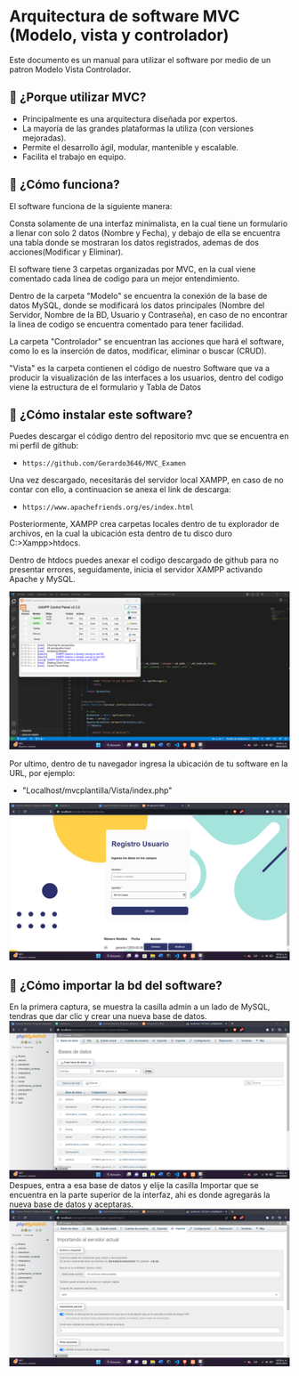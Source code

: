 # Arquitectura de software MVC (Modelo, vista y controlador)
Este documento es un manual para utilizar el software por medio de un patron Modelo Vista Controlador.

## 📌 ¿Porque utilizar MVC?
  * Principalmente es una arquitectura diseñada por expertos.
  * La mayoría de las grandes plataformas la utiliza (con versiones mejoradas).
  * Permite el desarrollo ágil, modular, mantenible y escalable.
  * Facilita el trabajo en equipo.

## 📐 ¿Cómo funciona?
El software funciona de la siguiente manera:

Consta solamente de una interfaz minimalista, en la cual tiene un formulario a llenar con solo 2 datos (Nombre y Fecha), y debajo de ella se encuentra una tabla donde se mostraran los datos registrados, ademas de dos acciones(Modificar y Eliminar). 

El software tiene 3 carpetas organizadas por MVC, en la cual viene comentado cada linea de codigo para un mejor entendimiento.

Dentro de la carpeta "Modelo" se encuentra la conexión de la base de datos MySQL, donde se modificará los datos principales (Nombre del Servidor, Nombre de la BD, Usuario y Contraseña), en caso de no encontrar la linea de codigo se encuentra comentado para tener facilidad.

La carpeta "Controlador" se encuentran las acciones que hará el software, como lo es la inserción de datos, modificar, eliminar o buscar (CRUD).

"Vista" es la carpeta contienen el código de nuestro Software que va a producir la visualización de las interfaces a los usuarios, dentro del codigo viene la estructura de el formulario y Tabla de Datos

## 📌 ¿Cómo instalar este software? 
Puedes descargar el código dentro del repositorio mvc que se encuentra en mi perfil de github:
* ```https://github.com/Gerardo3646/MVC_Examen```

Una vez descargado, necesitarás del servidor local XAMPP, en caso de no contar con ello, a continuacion se anexa el link de descarga:
* ```https://www.apachefriends.org/es/index.html```

Posteriormente, XAMPP crea carpetas locales dentro de tu explorador de archivos, en la cual la ubicación esta dentro de tu disco duro C:>Xampp>htdocs.

Dentro de htdocs puedes anexar el codigo descargado de github para no presentar errores, seguidamente, inicia el servidor XAMPP activando Apache y MySQL.

<img src="Vista/assets/img/captura.png">

Por ultimo, dentro de tu navegador ingresa la ubicación de tu software en la URL, por ejemplo:

- "Localhost/mvcplantilla/Vista/index.php"
<img src="Vista/assets/img/captura2.png">


## 📌 ¿Cómo importar la bd del software?
En la primera captura, se muestra la casilla admin a un lado de MySQL, tendras que dar clic y crear una nueva base de datos.
<img src="Vista/assets/img/captura3.png">
Despues, entra a esa base de datos y elije la casilla Importar que se encuentra en la parte superior de la interfaz, ahi es donde agregarás la nueva base de datos y aceptaras.
<img src="Vista/assets/img/captura4.png">